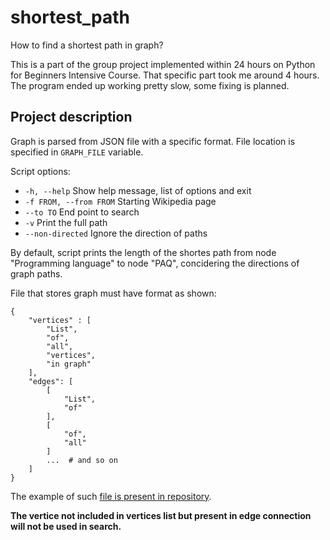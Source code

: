 # shortest_path

How to find a shortest path in graph?

This is a part of the group project implemented within 24 hours on Python for Beginners Intensive Course. That specific part took me around 4 hours. The program ended up working pretty slow, some fixing is planned.

## Project description

Graph is parsed from JSON file with a specific format. File location is specified in `GRAPH_FILE` variable.

Script options:

+ `-h, --help` Show help message, list of options and exit
+ `-f FROM, --from FROM` Starting Wikipedia page
+ `--to TO`               End point to search
+ `-v`                    Print the full path
+ `--non-directed`        Ignore the direction of paths

By default, script prints the length of the shortes path from node "Programming language" to node "PAQ", concidering the directions of graph paths.

File that stores graph must have format as shown:
```
{
    "vertices" : [
        "List",
        "of",
        "all",
        "vertices",
        "in graph"
    ],
    "edges": [
        [
            "List",
            "of"
        ],
        [
            "of",
            "all"
        ]
        ...  # and so on
    ]
}
```

The example of such [file is present in repository](graph.json).

**The vertice not included in vertices list but present in edge connection will not be used in search.**
